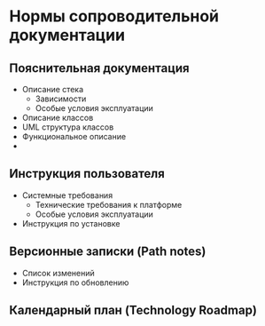 # Нормы сопроводительной документации

## Пояснительная документация

 - Описание стека
    - Зависимости
    - Особые условия эксплуатации
 - Описание классов
 - UML структура классов
 - Функциональное описание
 - 
    
## Инструкция пользователя

 - Системные требования
    - Технические требования к платформе
    - Особые условия эксплуатации
 - Инструкция по установке
 
## Версионные записки (Path notes)

 - Список изменений
 - Инструкция по обновлению

## Календарный план (Technology Roadmap)
